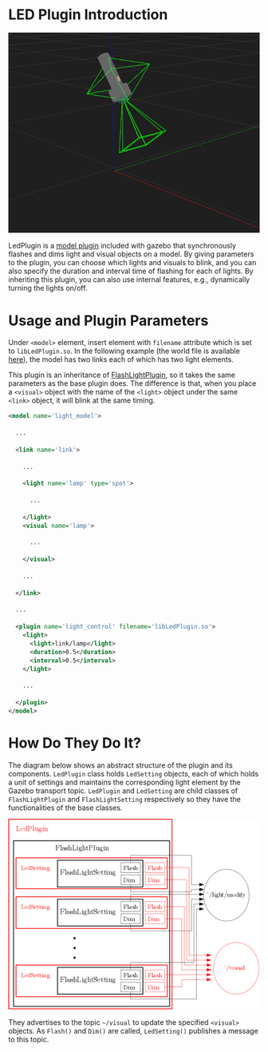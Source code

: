 # LED Plugin Introduction

![](./example.gif)

LedPlugin is a [model plugin](/tutorials?tut=plugins_model&cat=write_plugin) included with gazebo that synchronously flashes and dims light and visual objects on a model. By giving parameters to the plugin, you can choose which lights and visuals to blink, and you can also specify the duration and interval time of flashing for each of lights. By inheriting this plugin, you can also use internal features, e.g., dynamically turning the lights on/off.

# Usage and Plugin Parameters
Under `<model>` element, insert <plugin> element with `filename` attribute which is set to `libLedPlugin.so`. In the following example (the world file is available [here](https://bitbucket.org/osrf/gazebo/raw/gazebo9/worlds/led_plugin_demo.world)), the model has two links each of which has two light elements.

This plugin is an inheritance of [FlashLightPlugin](/tutorials?tut=flashlight_plugin&cat=plugins), so it takes the same parameters as the base plugin does. The difference is that, when you place a `<visual>` object with the name of the `<light>` object under the same `<link>` object, it will blink at the same timing.

```XML
<model name='light_model'>

  ...

  <link name='link'>

    ...

    <light name='lamp' type='spot'>

      ...

    </light>
    <visual name='lamp'>

      ...

    </visual>

    ...

  </link>

  ...

  <plugin name='light_control' filename='libLedPlugin.so'>
    <light>
      <light>link/lamp</light>
      <duration>0.5</duration>
      <interval>0.5</interval>
    </light>

    ...

  </plugin>
</model>
```

# How Do They Do It?
The diagram below shows an abstract structure of the plugin and its components.
`LedPlugin` class holds `LedSetting` objects, each of which holds a unit of settings and maintains the corresponding light element by the Gazebo transport topic. `LedPlugin` and `LedSetting` are child classes of `FlashLightPlugin` and `FlashLightSetting` respectively so they have the functionalities of the base classes.

![](./LED.png)

They advertises to the topic `~/visual` to update the specified `<visual>` objects. As `Flash()` and `Dim()` are called, `LedSetting()` publishes a message to this topic.
